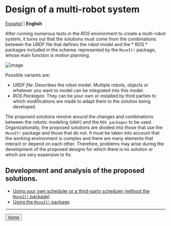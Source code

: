 # Design of a multi-robot system 

[Español](https://github.com/Serru/MultiCobot-UR10-Gripper/blob/main/doc/design.md) | **English**

After running numerous tests in the *ROS* environment to create a multi-robot system, it turns out that the solutions must come from the combinations between the *URDF* file that defines the robot model and the * ROS * packages included in the schema. represented by the `MoveIt!` package, whose main function is motion planning.

![image](/doc/imgs_md/Design-General-focus.png "ROS Tools and Drivers in Design") 

Possible variants are: 

- *URDF file*: Describes the robot model. Multiple robots, objects or whatever you want to model can be integrated into this model.
- *ROS Packages*: They can be your own or installed by third parties to which modifications are made to adapt them to the solution being developed. 

The proposed solutions revolve around the changes and combinations between the robotic modeling (`URDF`) and the `ROS packages` to be used. Organizationally, the proposed solutions are divided into those that use the `MoveIt!` package and those that do not. It must be taken into account that the working environment is complex and there are many elements that interact or depend on each other. Therefore, problems may arise during the development of the proposed designs for which there is no solution or which are very expensive to fix. 

## Development and analysis of the proposed solutions.
- [Using your own scheduler or a third-party scheduler (without the `MoveIt!` package)](https://github.com/Serru/MultiCobot-UR10-Gripper/blob/main/doc/no-moveit-intro-eng.md )
- [Using the `MoveIt!` package](https://github.com/Serru/MultiCobot-UR10-Gripper/blob/main/doc/moveit-intro-eng.md)

---

<p align="left">
<button name="button"><a rel="license" href="https://github.com/Serru/MultiCobot-UR10-Gripper/blob/main/README.md"> Home </a></button>
</p>

